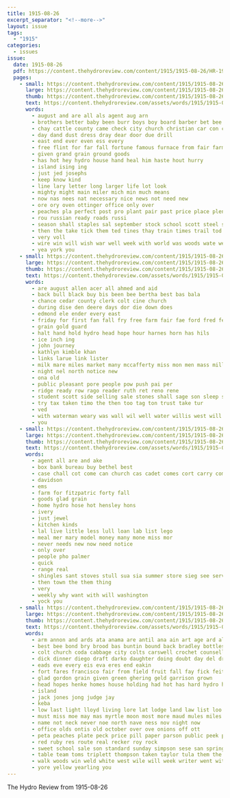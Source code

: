 ```yaml
---
title: 1915-08-26
excerpt_separator: "<!--more-->"
layout: issue
tags:
  - "1915"
categories:
  - issues
issue:
  date: 1915-08-26
  pdf: https://content.thehydroreview.com/content/1915/1915-08-26/HR-1915-08-26.pdf
  pages:
    - small: https://content.thehydroreview.com/content/1915/1915-08-26/small/HR-1915-08-26-01.jpg
      large: https://content.thehydroreview.com/content/1915/1915-08-26/large/HR-1915-08-26-01.jpg
      thumb: https://content.thehydroreview.com/content/1915/1915-08-26/thumbnails/HR-1915-08-26-01.jpg
      text: https://content.thehydroreview.com/assets/words/1915/1915-08-26/HR-1915-08-26-01.txt
      words:
        - august and are all als agent aug arn
        - brothers better baby been burr boys boy board barber bet bee but buy boyer best big
        - chay cattle county came check city church christian car con chim camp come caddo cover
        - day dand dust dress dray dear door due drill
        - east end ever even ess every
        - free flint for far fall fortune famous furnace from fair farmer frida furrow farm
        - given grand grain ground goods
        - has hot hey hydro house hand heal him haste hout hurry
        - island ising ing
        - just jed josephs
        - keep know kind
        - line lary letter long larger life lot look
        - mighty might main miler mich min much means
        - now nas nees nat necessary nice news not need new
        - ore ory oven ottinger office only over
        - peaches pla perfect post pro plant pair past price place plenty points plants pastor present
        - rou russian ready roads russi
        - season shall staples sal september stock school scott steel stead see sital seat samo suits state strong sees saw six stand stockton sand seed show suit shown store station
        - then the take tick them ted tines thay train times trail tod thaw
        - very voll
        - wire win will wish war well week with world was woods wate wess want walks
        - yea york you
    - small: https://content.thehydroreview.com/content/1915/1915-08-26/small/HR-1915-08-26-02.jpg
      large: https://content.thehydroreview.com/content/1915/1915-08-26/large/HR-1915-08-26-02.jpg
      thumb: https://content.thehydroreview.com/content/1915/1915-08-26/thumbnails/HR-1915-08-26-02.jpg
      text: https://content.thehydroreview.com/assets/words/1915/1915-08-26/HR-1915-08-26-02.txt
      words:
        - are august allen acer all ahmed and aid
        - back bull black buy bis been bee bertha best bas bala
        - chance cedar county clerk colt cine church
        - during dise den deere days dor die down does
        - edmond ele ender every east
        - friday for first fan fall fry free farm fair fae ford fred felton
        - grain gold guard
        - halt hand hold hydro head hope hour harnes horn has hils
        - ice inch ing
        - john journey
        - kathlyn kimble khan
        - links larue link lister
        - milk mare miles market many mccafferty miss mon men mass mill made mile mood mule mares
        - night nel north notice new
        - ona old
        - public pleasant pore people pow push pai per
        - ridge ready row rago reader ruth ret reno rene
        - student scott side selling sale stones shall sage son sleep saving say sal sept seen send school september south stock
        - try tax taken timo the then too tag ton trust take tur
        - ved
        - with waterman weary was wall wil well water willis west will
        - you
    - small: https://content.thehydroreview.com/content/1915/1915-08-26/small/HR-1915-08-26-03.jpg
      large: https://content.thehydroreview.com/content/1915/1915-08-26/large/HR-1915-08-26-03.jpg
      thumb: https://content.thehydroreview.com/content/1915/1915-08-26/thumbnails/HR-1915-08-26-03.jpg
      text: https://content.thehydroreview.com/assets/words/1915/1915-08-26/HR-1915-08-26-03.txt
      words:
        - agent all are and ake
        - box bank bureau buy bethel best
        - case chall cot come can church cas cadet comes cort carry company
        - davidson
        - ems
        - farm for fitzpatric forty fall
        - goods glad grain
        - home hydro hose hot hensley hons
        - ivery
        - just jewel
        - kitchen kinds
        - lal live little less lull loan lab list lego
        - meal mer mary model money many mone miss mor
        - never needs new now need notice
        - only over
        - people pho palmer
        - quick
        - range real
        - shingles sant stoves stull sua sia summer store sieg see service sum
        - then town the them thing
        - very
        - weekly why want with will washington
        - yock you
    - small: https://content.thehydroreview.com/content/1915/1915-08-26/small/HR-1915-08-26-04.jpg
      large: https://content.thehydroreview.com/content/1915/1915-08-26/large/HR-1915-08-26-04.jpg
      thumb: https://content.thehydroreview.com/content/1915/1915-08-26/thumbnails/HR-1915-08-26-04.jpg
      text: https://content.thehydroreview.com/assets/words/1915/1915-08-26/HR-1915-08-26-04.txt
      words:
        - arm annon and ards ata anama are antil ana ain art age ard allen appleman ago all axe
        - best bee bond bry brood bas buntin bound back bradley bottles block burgman blood boers been beat brother bull blough bis better beets bixler
        - colt church coda cabbage city colts carswell crochet counsellor corn cal caddo clyde county cure clifton con craft count chet claridge case company class can crosswhite
        - dick dinner diego draft darko daughter doing doubt day del driver
        - eads eve every eis eva eres end eakin
        - fort fares francisco fair from field fruit fall fay fick feit friday falling floyd fost few ference flyer felion ford far first full for farm floor falls
        - glad gordon grain given green ghering geld garrison grown
        - head hopes henke homes house holding had hot has hard hydro hoger home harness high hoy
        - island
        - jack jones jong judge jay
        - keba
        - low last light lloyd living lore lat lodge land law list loo lor
        - must miss moe may mas myrtle moon most more maud mules miles mare meme monday mule mills made moretz moto mercury
        - name not neck never noe north nave ness nov night now
        - office olds ontis old october over ove onions off ott
        - peta peaches plate peck price pill paper parson public peek pure person peppers pears pee present place pair pro peg pain
        - red ruby res route real recker roy rock
        - sweet school sale son standard sunday simpson sese san springs shown show sept smooth sees said see stallion sur saturday shawl sick serie shall single sun strong surgeon sullens suter second short sallie september scott sugar
        - table team toms triplett thompson taken taylor tula them the times tod tith try town
        - walk woods win weld white west wile will week writer went with worthy weak wild way weather wil waterman worn willian wolfenberger weatherford well wall was wheat work williams wells ware
        - yore yellow yearling you
---
```


The Hydro Review from 1915-08-26

<!--more-->


